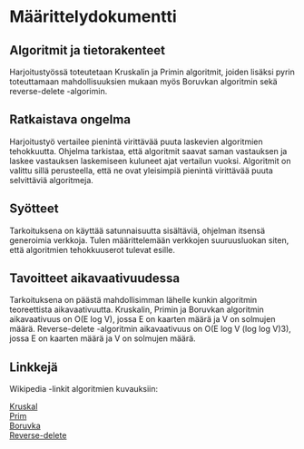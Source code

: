 <h1>Määrittelydokumentti</h1>

<h2>Algoritmit ja tietorakenteet</h2>

Harjoitustyössä toteutetaan Kruskalin ja Primin algoritmit, joiden lisäksi pyrin toteuttamaan mahdollisuuksien mukaan myös Boruvkan algoritmin sekä reverse-delete -algorimin.

<h2>Ratkaistava ongelma</h2>

Harjoitustyö vertailee pienintä virittävää puuta laskevien algoritmien tehokkuutta. Ohjelma tarkistaa, että algoritmit saavat saman vastauksen ja laskee vastauksen laskemiseen kuluneet ajat vertailun vuoksi. Algoritmit on valittu sillä perusteella, että ne ovat yleisimpiä pienintä virittävää puuta selvittäviä algoritmeja.

<h2>Syötteet</h2>

Tarkoituksena on käyttää satunnaisuutta sisältäviä, ohjelman itsensä generoimia verkkoja. Tulen määrittelemään verkkojen suuruusluokan siten, että algoritmien tehokkuuserot tulevat esille.

<h2>Tavoitteet aikavaativuudessa</h2>

Tarkoituksena on päästä mahdollisimman lähelle kunkin algoritmin teoreettista aikavaativuutta. Kruskalin, Primin ja Boruvkan algoritmin aikavaativuus on O(E log V), jossa E on kaarten määrä ja V on solmujen määrä. Reverse-delete -algoritmin aikavaativuus on O(E log V (log log V)3), jossa E on kaarten määrä ja V on solmujen määrä.

<h2>Linkkejä</h2>

Wikipedia -linkit algoritmien kuvauksiin:

[Kruskal](https://en.wikipedia.org/wiki/Kruskal%27s_algorithm)<br/>
[Prim](https://en.wikipedia.org/wiki/Prim%27s_algorithm)<br/>
[Boruvka](https://en.wikipedia.org/wiki/Bor%C5%AFvka%27s_algorithm)<br/>
[Reverse-delete](https://en.wikipedia.org/wiki/Reverse-delete_algorithm)</br>
